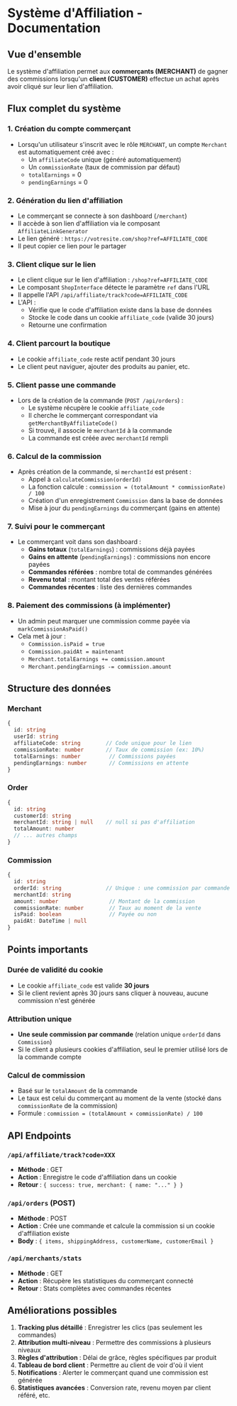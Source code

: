 # Système d'Affiliation - Documentation

## Vue d'ensemble

Le système d'affiliation permet aux **commerçants (MERCHANT)** de gagner des commissions lorsqu'un **client (CUSTOMER)** effectue un achat après avoir cliqué sur leur lien d'affiliation.

## Flux complet du système

### 1. **Création du compte commerçant**
- Lorsqu'un utilisateur s'inscrit avec le rôle `MERCHANT`, un compte `Merchant` est automatiquement créé avec :
  - Un `affiliateCode` unique (généré automatiquement)
  - Un `commissionRate` (taux de commission par défaut)
  - `totalEarnings` = 0
  - `pendingEarnings` = 0

### 2. **Génération du lien d'affiliation**
- Le commerçant se connecte à son dashboard (`/merchant`)
- Il accède à son lien d'affiliation via le composant `AffiliateLinkGenerator`
- Le lien généré : `https://votresite.com/shop?ref=AFFILIATE_CODE`
- Il peut copier ce lien pour le partager

### 3. **Client clique sur le lien**
- Le client clique sur le lien d'affiliation : `/shop?ref=AFFILIATE_CODE`
- Le composant `ShopInterface` détecte le paramètre `ref` dans l'URL
- Il appelle l'API `/api/affiliate/track?code=AFFILIATE_CODE`
- L'API :
  - Vérifie que le code d'affiliation existe dans la base de données
  - Stocke le code dans un cookie `affiliate_code` (valide 30 jours)
  - Retourne une confirmation

### 4. **Client parcourt la boutique**
- Le cookie `affiliate_code` reste actif pendant 30 jours
- Le client peut naviguer, ajouter des produits au panier, etc.

### 5. **Client passe une commande**
- Lors de la création de la commande (`POST /api/orders`) :
  - Le système récupère le cookie `affiliate_code`
  - Il cherche le commerçant correspondant via `getMerchantByAffiliateCode()`
  - Si trouvé, il associe le `merchantId` à la commande
  - La commande est créée avec `merchantId` rempli

### 6. **Calcul de la commission**
- Après création de la commande, si `merchantId` est présent :
  - Appel à `calculateCommission(orderId)`
  - La fonction calcule : `commission = (totalAmount * commissionRate) / 100`
  - Création d'un enregistrement `Commission` dans la base de données
  - Mise à jour du `pendingEarnings` du commerçant (gains en attente)

### 7. **Suivi pour le commerçant**
- Le commerçant voit dans son dashboard :
  - **Gains totaux** (`totalEarnings`) : commissions déjà payées
  - **Gains en attente** (`pendingEarnings`) : commissions non encore payées
  - **Commandes référées** : nombre total de commandes générées
  - **Revenu total** : montant total des ventes référées
  - **Commandes récentes** : liste des dernières commandes

### 8. **Paiement des commissions** (à implémenter)
- Un admin peut marquer une commission comme payée via `markCommissionAsPaid()`
- Cela met à jour :
  - `Commission.isPaid = true`
  - `Commission.paidAt = maintenant`
  - `Merchant.totalEarnings += commission.amount`
  - `Merchant.pendingEarnings -= commission.amount`

## Structure des données

### Merchant
```typescript
{
  id: string
  userId: string
  affiliateCode: string        // Code unique pour le lien
  commissionRate: number       // Taux de commission (ex: 10%)
  totalEarnings: number         // Commissions payées
  pendingEarnings: number       // Commissions en attente
}
```

### Order
```typescript
{
  id: string
  customerId: string
  merchantId: string | null    // null si pas d'affiliation
  totalAmount: number
  // ... autres champs
}
```

### Commission
```typescript
{
  id: string
  orderId: string              // Unique : une commission par commande
  merchantId: string
  amount: number                // Montant de la commission
  commissionRate: number        // Taux au moment de la vente
  isPaid: boolean               // Payée ou non
  paidAt: DateTime | null
}
```

## Points importants

### Durée de validité du cookie
- Le cookie `affiliate_code` est valide **30 jours**
- Si le client revient après 30 jours sans cliquer à nouveau, aucune commission n'est générée

### Attribution unique
- **Une seule commission par commande** (relation unique `orderId` dans `Commission`)
- Si le client a plusieurs cookies d'affiliation, seul le premier utilisé lors de la commande compte

### Calcul de commission
- Basé sur le `totalAmount` de la commande
- Le taux est celui du commerçant au moment de la vente (stocké dans `commissionRate` de la commission)
- Formule : `commission = (totalAmount × commissionRate) / 100`

## API Endpoints

### `/api/affiliate/track?code=XXX`
- **Méthode** : GET
- **Action** : Enregistre le code d'affiliation dans un cookie
- **Retour** : `{ success: true, merchant: { name: "..." } }`

### `/api/orders` (POST)
- **Méthode** : POST
- **Action** : Crée une commande et calcule la commission si un cookie d'affiliation existe
- **Body** : `{ items, shippingAddress, customerName, customerEmail }`

### `/api/merchants/stats`
- **Méthode** : GET
- **Action** : Récupère les statistiques du commerçant connecté
- **Retour** : Stats complètes avec commandes récentes

## Améliorations possibles

1. **Tracking plus détaillé** : Enregistrer les clics (pas seulement les commandes)
2. **Attribution multi-niveau** : Permettre des commissions à plusieurs niveaux
3. **Règles d'attribution** : Délai de grâce, règles spécifiques par produit
4. **Tableau de bord client** : Permettre au client de voir d'où il vient
5. **Notifications** : Alerter le commerçant quand une commission est générée
6. **Statistiques avancées** : Conversion rate, revenu moyen par client référé, etc.

